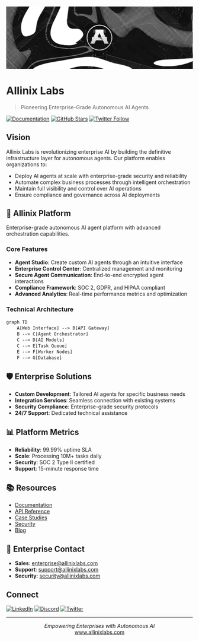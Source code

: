 ![Allinix Labs Banner](https://github.com/Allinix-Labs/Allinix/raw/main/next/public/banner.png)

# Allinix Labs

> Pioneering Enterprise-Grade Autonomous AI Agents

[![Documentation](https://img.shields.io/badge/docs-gitbook-blue.svg)](https://nisafi11.gitbook.io/allinix/)
[![GitHub Stars](https://img.shields.io/github/stars/allinix-labs/allinix?style=social)](https://github.com/allinix-labs/allinix)
[![Twitter Follow](https://img.shields.io/twitter/follow/allinixlabs?style=social)](https://twitter.com/allinixlabs)

## Vision

Allinix Labs is revolutionizing enterprise AI by building the definitive infrastructure layer for autonomous agents. Our platform enables organizations to:
- Deploy AI agents at scale with enterprise-grade security and reliability
- Automate complex business processes through intelligent orchestration
- Maintain full visibility and control over AI operations
- Ensure compliance and governance across AI deployments

## 🚀 Allinix Platform

Enterprise-grade autonomous AI agent platform with advanced orchestration capabilities.

### Core Features

- **Agent Studio**: Create custom AI agents through an intuitive interface
- **Enterprise Control Center**: Centralized management and monitoring
- **Secure Agent Communication**: End-to-end encrypted agent interactions
- **Compliance Framework**: SOC 2, GDPR, and HIPAA compliant
- **Advanced Analytics**: Real-time performance metrics and optimization

### Technical Architecture

```mermaid
graph TD
    A[Web Interface] --> B[API Gateway]
    B --> C[Agent Orchestrator]
    C --> D[AI Models]
    C --> E[Task Queue]
    E --> F[Worker Nodes]
    F --> G[Database]
```

## 🛡️ Enterprise Solutions

- **Custom Development**: Tailored AI agents for specific business needs
- **Integration Services**: Seamless connection with existing systems
- **Security Compliance**: Enterprise-grade security protocols
- **24/7 Support**: Dedicated technical assistance

## 📊 Platform Metrics

- **Reliability**: 99.99% uptime SLA
- **Scale**: Processing 10M+ tasks daily
- **Security**: SOC 2 Type II certified
- **Support**: 15-minute response time

## 📚 Resources

- [Documentation](https://nisafi11.gitbook.io/allinix/)
- [API Reference](https://api.allinixlabs.com)
- [Case Studies](https://allinixlabs.com/cases)
- [Security](https://allinixlabs.com/security)
- [Blog](https://blog.allinixlabs.com)

## 🤝 Enterprise Contact

- **Sales**: enterprise@allinixlabs.com
- **Support**: support@allinixlabs.com
- **Security**: security@allinixlabs.com

## Connect

[![LinkedIn](https://img.shields.io/badge/LinkedIn-Allinix%20Labs-blue)](https://linkedin.com/company/allinix-labs)
[![Discord](https://img.shields.io/discord/PLACEHOLDER_ID)](https://discord.gg/allinix)
[![Twitter](https://img.shields.io/twitter/follow/allinixlabs?style=social)](https://twitter.com/allinixlabs)

---

<p align="center">
<i>Empowering Enterprises with Autonomous AI</i><br>
<a href="https://allinixlabs.com">www.allinixlabs.com</a>
</p>

